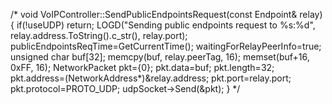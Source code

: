 /*
void VoIPController::SendPublicEndpointsRequest(const Endpoint& relay){
	if(!useUDP)
		return;
	LOGD("Sending public endpoints request to %s:%d", relay.address.ToString().c_str(), relay.port);
	publicEndpointsReqTime=GetCurrentTime();
	waitingForRelayPeerInfo=true;
	unsigned char buf[32];
	memcpy(buf, relay.peerTag, 16);
	memset(buf+16, 0xFF, 16);
	NetworkPacket pkt={0};
	pkt.data=buf;
	pkt.length=32;
	pkt.address=(NetworkAddress*)&relay.address;
	pkt.port=relay.port;
	pkt.protocol=PROTO_UDP;
	udpSocket->Send(&pkt);
}
*/